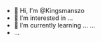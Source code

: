 - 👋 Hi, I’m @Kingsmanszo
- 👀 I’m interested in ...
- 🌱 I’m currently learning ...
  ...
- ...

<!---
Kingsmanszo/Kingsmanszo is a ✨ special ✨ repository because its `README.md` (this file) appears on your GitHub profile.
You can click the Preview link to take a look at your changes.
--->
